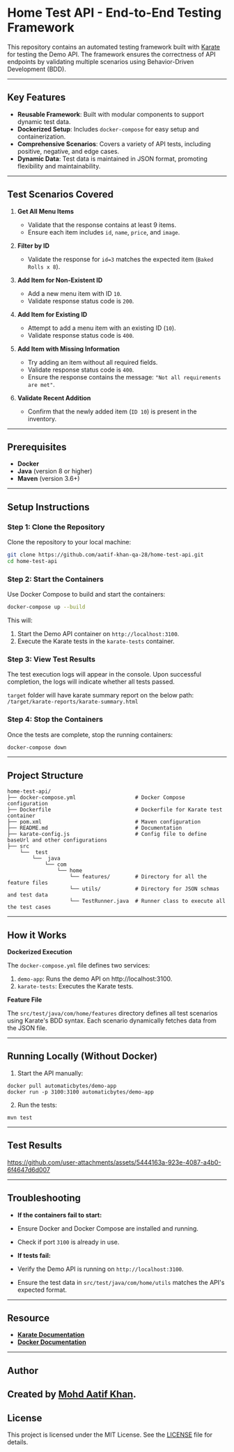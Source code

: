 # **Home Test API - End-to-End Testing Framework**

This repository contains an automated testing framework built with [Karate](https://github.com/karatelabs/karate) for testing the Demo API. The framework ensures the correctness of API endpoints by validating multiple scenarios using Behavior-Driven Development (BDD).

---

## **Key Features**

- **Reusable Framework**: Built with modular components to support dynamic test data.
- **Dockerized Setup**: Includes `docker-compose` for easy setup and containerization.
- **Comprehensive Scenarios**: Covers a variety of API tests, including positive, negative, and edge cases.
- **Dynamic Data**: Test data is maintained in JSON format, promoting flexibility and maintainability.

---

## **Test Scenarios Covered**

1. **Get All Menu Items**
    - Validate that the response contains at least 9 items.
    - Ensure each item includes `id`, `name`, `price`, and `image`.

2. **Filter by ID**
    - Validate the response for `id=3` matches the expected item (`Baked Rolls x 8`).

3. **Add Item for Non-Existent ID**
    - Add a new menu item with ID `10`.
    - Validate response status code is `200`.

4. **Add Item for Existing ID**
    - Attempt to add a menu item with an existing ID (`10`).
    - Validate response status code is `400`.

5. **Add Item with Missing Information**
    - Try adding an item without all required fields.
    - Validate response status code is `400`.
    - Ensure the response contains the message: `"Not all requirements are met"`.

6. **Validate Recent Addition**
    - Confirm that the newly added item (`ID 10`) is present in the inventory.

---

## **Prerequisites**

- **Docker** 
- **Java** (version 8 or higher)
- **Maven** (version 3.6+)

---

## **Setup Instructions**

### **Step 1: Clone the Repository**
Clone the repository to your local machine:
```bash
git clone https://github.com/aatif-khan-qa-28/home-test-api.git
cd home-test-api
```

### **Step 2: Start the Containers**
Use Docker Compose to build and start the containers:
```bash
docker-compose up --build
```
This will:
1. Start the Demo API container on `http://localhost:3100`.
2. Execute the Karate tests in the `karate-tests` container.

### **Step 3: View Test Results**
The test execution logs will appear in the console. Upon successful completion, the logs will indicate whether all tests passed.

`target` folder will have karate summary report on the below path:
 `/target/karate-reports/karate-summary.html`


### **Step 4: Stop the Containers**
Once the tests are complete, stop the running containers:
```bash
docker-compose down
```
---
## **Project Structure**
```
home-test-api/
├── docker-compose.yml                   # Docker Compose configuration
├── Dockerfile                           # Dockerfile for Karate test container
├── pom.xml                              # Maven configuration
├── README.md                            # Documentation
├── karate-config.js                     # Config file to define baseUrl and other configurations
├── src
    └──  test
        └──  java
            └── com
                └── home
                    └── features/        # Directory for all the feature files
                    └── utils/           # Directory for JSON schmas and test data
                    └── TestRunner.java  # Runner class to execute all the test cases
```
---
## **How it Works**
**Dockerized Execution**

The `docker-compose.yml` file defines two services:

1. `demo-app`: Runs the demo API on http://localhost:3100.
2. `karate-tests`: Executes the Karate tests.
  
**Feature File**

The `src/test/java/com/home/features` directory defines all test scenarios using Karate's BDD syntax. Each scenario dynamically fetches data from the JSON file.

---
## **Running Locally (Without Docker)**
1. Start the API manually:
```
docker pull automaticbytes/demo-app
docker run -p 3100:3100 automaticbytes/demo-app
```
2. Run the tests:
```
mvn test
```

---

## **Test Results**


https://github.com/user-attachments/assets/5444163a-923e-4087-a4b0-6f4647d6d007


---
## **Troubleshooting**
- **If the containers fail to start:**

- Ensure Docker and Docker Compose are installed and running.
- Check if port `3100` is already in use.


- **If tests fail:**

-  Verify the Demo API is running on `http://localhost:3100`.
-  Ensure the test data in `src/test/java/com/home/utils` matches the API's expected format.
---
## **Resource**
- **[Karate Documentation](https://github.com/karatelabs/karate)**
- **[Docker Documentation](https://docs.docker.com/get-started/)**
 ---
## **Author**
Created by **[Mohd Aatif Khan]()**.
---
## **License**
This project is licensed under the MIT License. See the [LICENSE](LICENSE) file for details.
